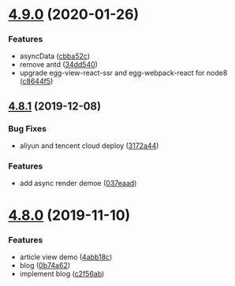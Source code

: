 <a name="4.9.0"></a>
# [4.9.0](https://github.com/easy-team/egg-react-webpack-boilerplate/compare/4.8.1...4.9.0) (2020-01-26)


### Features

* asyncData ([cbba52c](https://github.com/easy-team/egg-react-webpack-boilerplate/commit/cbba52c))
* remove antd ([34dd540](https://github.com/easy-team/egg-react-webpack-boilerplate/commit/34dd540))
* upgrade egg-view-react-ssr and egg-webpack-react for node8 ([c8644f5](https://github.com/easy-team/egg-react-webpack-boilerplate/commit/c8644f5))



<a name="4.8.1"></a>
## [4.8.1](https://github.com/easy-team/egg-react-webpack-boilerplate/compare/4.8.0...4.8.1) (2019-12-08)


### Bug Fixes

* aliyun and tencent cloud deploy ([3172a44](https://github.com/easy-team/egg-react-webpack-boilerplate/commit/3172a44))


### Features

* add async render demoe ([037eaad](https://github.com/easy-team/egg-react-webpack-boilerplate/commit/037eaad))



<a name="4.8.0"></a>
# [4.8.0](https://github.com/easy-team/egg-react-webpack-boilerplate/compare/4.7.0...4.8.0) (2019-11-10)


### Features

* article view demo ([4abb18c](https://github.com/easy-team/egg-react-webpack-boilerplate/commit/4abb18c))
* blog ([0b74a62](https://github.com/easy-team/egg-react-webpack-boilerplate/commit/0b74a62))
* implement blog ([c2f56ab](https://github.com/easy-team/egg-react-webpack-boilerplate/commit/c2f56ab))



